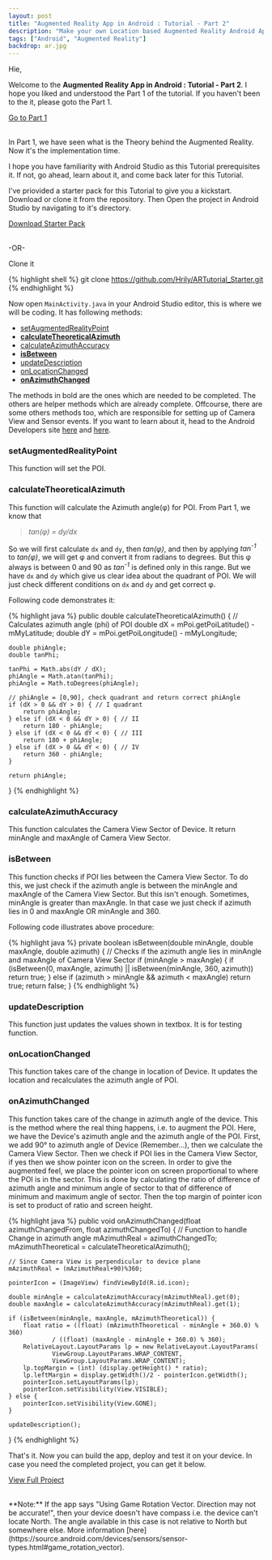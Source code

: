 ```yaml
---
layout: post
title: "Augmented Reality App in Android : Tutorial - Part 2"
description: "Make your own Location based Augmented Reality Android App"
tags: ["Android", "Augmented Reality"]
backdrop: ar.jpg
---
```


Hie,

Welcome to the **Augmented Reality App in Android : Tutorial - Part 2**. I hope you liked and understood the Part 1 of the tutorial. If you haven't been to the it, please goto the Part 1.

[Go to Part 1](https://hrily.github.io/blog/2016/12/22/ar-tutorial-1.html)

<br>
In Part 1, we have seen what is the Theory behind the Augmented Reality. Now it's the implementation time.

I hope you have familiarity with Android Studio as this Tutorial prerequisites it. If not, go ahead, learn about it, and come back later for this Tutorial.

I've priovided a starter pack for this Tutorial to give you a kickstart. Download or clone it from the repository. Then Open the project in Android Studio by navigating to it's directory.

[Download Starter Pack](https://github.com/Hrily/ARTutorial_Starter/archive/master.zip)

<br>
-OR-

Clone it

{% highlight shell %}
git clone https://github.com/Hrily/ARTutorial_Starter.git
{% endhighlight %}

Now open `MainActivity.java` in your Android Studio editor, this is where we will be coding. It has following methods:

+ [setAugmentedRealityPoint](#setaugmentedrealitypoint)
+ [**calculateTheoreticalAzimuth**](#calculatetheoreticalazimuth)
+ [calculateAzimuthAccuracy](#calculateazimuthaccuracy)
+ [**isBetween**](#isbetween)
+ [updateDescription](#updatedescription)
+ [onLocationChanged](#onlocationchanged)
+ [**onAzimuthChanged**](#onazimuthchanged)

The methods in bold are the ones which are needed to be completed. The others are helper methods which are already complete. Offcourse, there are some others methods too, which are responsible for setting up of Camera View and Sensor events. If you want to learn about it, head to the Android Developers site [here](https://developer.android.com/guide/topics/media/camera.html) and [here](https://developer.android.com/reference/android/hardware/SensorEvent.html).

<a name="setaugmentedrealitypoint"/>

### setAugmentedRealityPoint

This function will set the POI.

<a name="calculatetheoreticalazimuth"/>

### calculateTheoreticalAzimuth

This function will calculate the Azimuth angle(&phi;) for POI. From Part 1, we know that

> _tan(&phi;) = dy/dx_

So we will first calculate `dx` and `dy`, then _tan(&phi;)_, and then by applying _tan<sup>-1</sup>_ to _tan(&phi;)_, we will get &phi; and convert it from radians to degrees. But this &phi; always is between 0 and 90 as _tan<sup>-1</sup>_ is defined only in this range. But we have `dx` and `dy` which give us clear idea about the quadrant of POI. We will just check different conditions on `dx` and `dy` and get correct &phi;.

Following code demonstrates it:

{% highlight java %}
public double calculateTheoreticalAzimuth() {
	// Calculates azimuth angle (phi) of POI
	double dX = mPoi.getPoiLatitude() - mMyLatitude;
	double dY = mPoi.getPoiLongitude() - mMyLongitude;

	double phiAngle;
	double tanPhi;

	tanPhi = Math.abs(dY / dX);
	phiAngle = Math.atan(tanPhi);
	phiAngle = Math.toDegrees(phiAngle);

	// phiAngle = [0,90], check quadrant and return correct phiAngle
	if (dX > 0 && dY > 0) { // I quadrant
	    return phiAngle;
	} else if (dX < 0 && dY > 0) { // II
	    return 180 - phiAngle;
	} else if (dX < 0 && dY < 0) { // III
	    return 180 + phiAngle;
	} else if (dX > 0 && dY < 0) { // IV
	    return 360 - phiAngle;
	}

	return phiAngle;
}
{% endhighlight %}

<a name="calculateazimuthaccuracy"/>

### calculateAzimuthAccuracy

This function calculates the Camera View Sector of Device. It return minAngle and maxAngle of Camera View Sector.

<a name="isbetween"/>

### isBetween

This function checks if POI lies between the Camera View Sector. To do this, we just check if the azimuth angle is between the minAngle and maxAngle of the Camera View Sector. But this isn't enough. Sometimes, minAngle is greater than maxAngle. In that case we just check if azimuth lies in 0 and maxAngle OR minAngle and 360.

Following code illustrates above procedure:

{% highlight java %}
 private boolean isBetween(double minAngle, double maxAngle, double azimuth) {
	// Checks if the azimuth angle lies in minAngle and maxAngle of Camera View Sector
	if (minAngle > maxAngle) {
		if (isBetween(0, maxAngle, azimuth) || isBetween(minAngle, 360, azimuth))
			return true;
	} else if (azimuth > minAngle && azimuth < maxAngle)
		return true;
	return false;
}
{% endhighlight %}

<a name="updatedescription"/>

### updateDescription

This function just updates the values shown in textbox. It is for testing function.

<a name="onlocationchanged"/>

### onLocationChanged

This function takes care of the change in location of Device. It updates the location and recalculates the azimuth angle of POI.

<a name="onazimuthchanged"/>

### onAzimuthChanged

This function takes care of the change in azimuth angle of the device. This is the method where the real thing happens, i.e. to augment the POI. Here, we have the Device's azimuth angle and the azimuth angle of the POI. First, we add 90&deg; to azimuth angle of Device (Remember...), then we calculate the Camera View Sector. Then we check if POI lies in the Camera View Sector, if yes then we show pointer icon on the screen. In order to give the augmented feel, we place the pointer icon on screen proportional to where the POI is in the sector. This is done by calculating the ratio of difference of azimuth angle and minimum angle of sector to that of difference of minimum and maximum angle of sector. Then the top margin of pointer icon is set to product of ratio and screen height.

{% highlight java %}
public void onAzimuthChanged(float azimuthChangedFrom, float azimuthChangedTo) {
	// Function to handle Change in azimuth angle
	mAzimuthReal = azimuthChangedTo;
	mAzimuthTheoretical = calculateTheoreticalAzimuth();

	// Since Camera View is perpendicular to device plane
	mAzimuthReal = (mAzimuthReal+90)%360;

	pointerIcon = (ImageView) findViewById(R.id.icon);

	double minAngle = calculateAzimuthAccuracy(mAzimuthReal).get(0);
	double maxAngle = calculateAzimuthAccuracy(mAzimuthReal).get(1);

	if (isBetween(minAngle, maxAngle, mAzimuthTheoretical)) {
		float ratio = ((float) (mAzimuthTheoretical - minAngle + 360.0) % 360)
				/ ((float) (maxAngle - minAngle + 360.0) % 360);
		RelativeLayout.LayoutParams lp = new RelativeLayout.LayoutParams(
				ViewGroup.LayoutParams.WRAP_CONTENT, 
				ViewGroup.LayoutParams.WRAP_CONTENT);
		lp.topMargin = (int) (display.getHeight() * ratio);
		lp.leftMargin = display.getWidth()/2 - pointerIcon.getWidth();
		pointerIcon.setLayoutParams(lp);
		pointerIcon.setVisibility(View.VISIBLE);
	} else {
		pointerIcon.setVisibility(View.GONE);
	}

	updateDescription();
}
{% endhighlight %}

That's it. Now you can build the app, deploy and test it on your device. In case you need the completed project, you can get it below.

[View Full Project](https://github.com/Hrily/ARTutorial)

<br>
**Note:** If the app says "Using Game Rotation Vector. Direction may not be accurate!", then your device doesn't have compass i.e. the device can't locate North. The angle available in this case is not relative to North but somewhere else. More information [here](https://source.android.com/devices/sensors/sensor-types.html#game_rotation_vector).